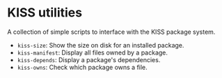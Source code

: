 # KISS utilities

A collection of simple scripts to interface with the KISS package system.

- `kiss-size`: Show the size on disk for an installed package.
- `kiss-manifest`: Display all files owned by a package.
- `kiss-depends`: Display a package's dependencies.
- `kiss-owns`: Check which package owns a file.
